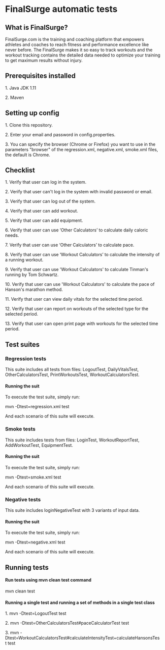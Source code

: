 <h1>FinalSurge automatic tests</h1>

<h2>What is FinalSurge?</h2>

FinalSurge.com is the training and coaching platform that empowers athletes and coaches to reach fitness and performance excellence like never before.
The FinalSurge makes it so easy to track workouts and the workout tracking contains the detailed data needed to optimize your training to get maximum results without injury.


<h2>Prerequisites installed</h2>
<p> 1. Java JDK 1.11</p> 
<p> 2. Maven </p>  

<h2>Setting up config</h2>
<p>1. Clone this repository.</p>
<p>2. Enter your email and password in config.properties.</p>
<p>3. You can specify the browser (Chrome or Firefox) you want to use in the parameters "browser" of the regression.xml, negative.xml, smoke.xml files, the default is Chrome.</p>

<h2>Checklist</h2>
<p>1. Verify that user can log in the system.</p>
<p>2. Verify that user can't log in the system with invalid password or email.</p>
<p>3. Verify that user can log out of the system.</p>
<p>4. Verify that user can add workout.</p>
<p>5. Verify that user can add equipment.</p>
<p>6. Verify that user can use ‘Other Calculators’ to calculate daily caloric needs.</p>
<p>7. Verify that user can use ‘Other Calculators’ to calculate pace.</p>
<p>8. Verify that user can use ‘Workout Calculators’ to calculate the intensity of a running workout.</p>
<p>9. Verify that user can use 'Workout Calculators' to calculate Tinman's running by Tom Schwartz.</p>
<p>10. Verify that user can use 'Workout Calculators' to calculate the pace of Hanson's marathon method.</p>
<p>11. Verify that user can view daily vitals for the selected time period.</p>
<p>12. Verify that user can report on workouts of the selected type for the selected period.</p>
<p>13. Verify that user can open print page with workouts for the selected time period.</p>

<h2>Test suites</h2>
<h3>Regression tests</h3>
<p>This suite includes all tests from files: LogoutTest, DailyVitalsTest, OtherCalculatorsTest, PrintWorkoutsTest, WorkoutCalculatorsTest. </p> 
<h4>Running the suit</h4>
<p> To execute the test suite, simply run: </p> 
<p> mvn -Dtest=regression.xml test </p> 
<p>And each scenario of this suite will execute. </p> 

<h3>Smoke tests</h3>
<p> This suite includes tests from files: LoginTest, WorkoutReportTest, AddWorkoutTest, EquipmentTest. </p> 
<h4>Running the suit</h4>
<p> To execute the test suite, simply run: </p> 
<p> mvn -Dtest=smoke.xml test </p> 
<p>And each scenario of this suite will execute. </p> 

<h3>Negative tests</h3>
<p>This suite includes loginNegativeTest with 3 variants of input data.</p> 
<h4>Running the suit</h4>
<p> To execute the test suite, simply run: </p> 
<p> mvn -Dtest=negative.xml test </p> 
<p>And each scenario of this suite will execute. </p> 

<h2>Running tests</h2>
<h4>Run tests using mvn clean test command</h4>
<p> mvn clean test </p>

<h4>Running a single test and running a set of methods in a single test class</h4>
<p>1. mvn -Dtest=LogoutTest test</p>
<p>2. mvn -Dtest=OtherCalculatorsTest#paceCalculatorTest test  </p>
<p>3. mvn -Dtest=WorkoutCalculatorsTest#calculateIntensityTest+calculateHansonsTest test  </p> 


